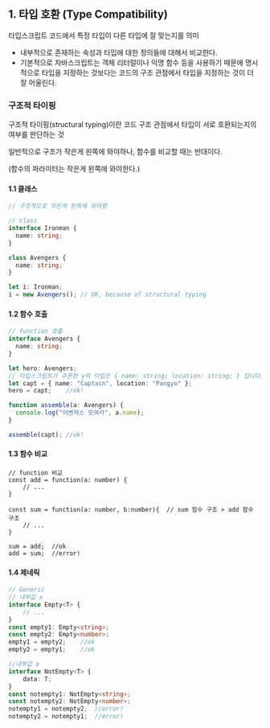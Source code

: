 ## 1. 타입 호환 (Type Compatibility)

타입스크립트 코드에서 특정 타입이 다른 타입에 잘 맞는지를 의미

- 내부적으로 존재하는 속성과 타입에 대한 정의들에 대해서 비교한다.
-  기본적으로 자바스크립트는 객체 리터럴이나 익명 함수 등을 사용하기 때문에 명시적으로 타입을 지정하는 것보다는 코드의 구조 관점에서 타입을 지정하는 것이 더 잘 어울린다. 



### 구조적 타이핑

구조적 타이핑(structural typing)이란 코드 구조 관점에서 타입이 서로 호환되는지의 여부를 판단하는 것

일반적으로 구조가 작은게 왼쪽에 와야하나, 함수를 비교할 때는 반대이다.

(함수의 파라미터는 작은게  왼쪽에 와야한다.)

#### 1.1 클래스

```typescript
// 구조적으로 작은게 왼쪽에 와야함

// class
interface Ironman {
  name: string;
}

class Avengers {
  name: string;
}

let i: Ironman;
i = new Avengers(); // OK, because of structural typing
```



#### 1.2 함수 호출

```ts
// function 호출
interface Avengers {
  name: string;
}

let hero: Avengers;
// 타입스크립트가 추론한 y의 타입은 { name: string; location: string; } 입니다.
let capt = { name: "Captain", location: "Pangyo" };
hero = capt;	//ok!

function assemble(a: Avengers) {
  console.log("어벤져스 모여라", a.name);
}

assemble(capt);	//ok!
```



#### 1.3 함수 비교

```tsx
// function 비교
const add = function(a: number) {
    // ...
}

const sum = function(a: number, b:number){	// sum 함수 구조 > add 함수 구조
    // ...
}

sum = add;	//ok
add = sum;	//error!
```



#### 1.4 제네릭

```ts
// Generic
// 내부값 x
interface Empty<T> {
    // ...
}
const empty1: Empty<string>;
const empty2: Empty<number>;
empty1 = empty2;	//ok
empty2 = empty1;	//ok

//내부값 o
interface NotEmpty<T> {
	data: T;
}
const notempty1: NotEmpty<string>;
const notempty2: NotEmpty<number>;
notempty1 = notempty2;	//error!
notempty2 = notempty1;	//error!
```

